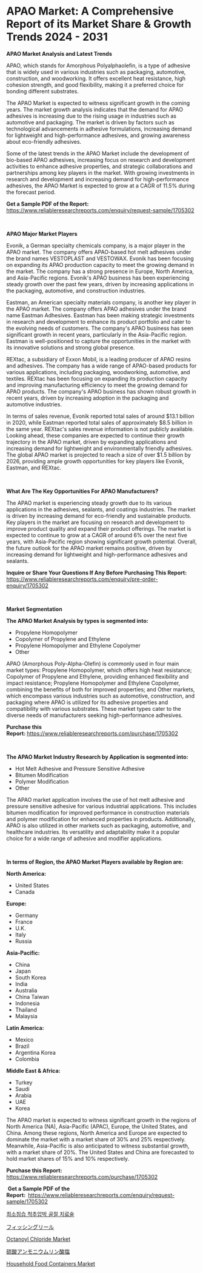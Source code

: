 <p><h1>APAO Market: A Comprehensive Report of its Market Share & Growth Trends 2024 - 2031</h1></p><p><strong>APAO Market Analysis and Latest Trends</strong></p>
<p><p>APAO, which stands for Amorphous Polyalphaolefin, is a type of adhesive that is widely used in various industries such as packaging, automotive, construction, and woodworking. It offers excellent heat resistance, high cohesion strength, and good flexibility, making it a preferred choice for bonding different substrates.</p><p>The APAO Market is expected to witness significant growth in the coming years. The market growth analysis indicates that the demand for APAO adhesives is increasing due to the rising usage in industries such as automotive and packaging. The market is driven by factors such as technological advancements in adhesive formulations, increasing demand for lightweight and high-performance adhesives, and growing awareness about eco-friendly adhesives.</p><p>Some of the latest trends in the APAO Market include the development of bio-based APAO adhesives, increasing focus on research and development activities to enhance adhesive properties, and strategic collaborations and partnerships among key players in the market. With growing investments in research and development and increasing demand for high-performance adhesives, the APAO Market is expected to grow at a CAGR of 11.5% during the forecast period.</p></p>
<p><strong>Get a Sample PDF of the Report:&nbsp;</strong> <a href="https://www.reliableresearchreports.com/enquiry/request-sample/1705302">https://www.reliableresearchreports.com/enquiry/request-sample/1705302</a></p>
<p>&nbsp;</p>
<p><strong>APAO Major Market Players</strong></p>
<p><p>Evonik, a German specialty chemicals company, is a major player in the APAO market. The company offers APAO-based hot melt adhesives under the brand names VESTOPLAST and VESTOWAX. Evonik has been focusing on expanding its APAO production capacity to meet the growing demand in the market. The company has a strong presence in Europe, North America, and Asia-Pacific regions. Evonik's APAO business has been experiencing steady growth over the past few years, driven by increasing applications in the packaging, automotive, and construction industries.</p><p>Eastman, an American specialty materials company, is another key player in the APAO market. The company offers APAO adhesives under the brand name Eastman Adhesives. Eastman has been making strategic investments in research and development to enhance its product portfolio and cater to the evolving needs of customers. The company's APAO business has seen significant growth in recent years, particularly in the Asia-Pacific region. Eastman is well-positioned to capture the opportunities in the market with its innovative solutions and strong global presence.</p><p>REXtac, a subsidiary of Exxon Mobil, is a leading producer of APAO resins and adhesives. The company has a wide range of APAO-based products for various applications, including packaging, woodworking, automotive, and textiles. REXtac has been focusing on expanding its production capacity and improving manufacturing efficiency to meet the growing demand for APAO products. The company's APAO business has shown robust growth in recent years, driven by increasing adoption in the packaging and automotive industries.</p><p>In terms of sales revenue, Evonik reported total sales of around $13.1 billion in 2020, while Eastman reported total sales of approximately $8.5 billion in the same year. REXtac's sales revenue information is not publicly available. Looking ahead, these companies are expected to continue their growth trajectory in the APAO market, driven by expanding applications and increasing demand for lightweight and environmentally friendly adhesives. The global APAO market is projected to reach a size of over $1.5 billion by 2026, providing ample growth opportunities for key players like Evonik, Eastman, and REXtac.</p></p>
<p>&nbsp;</p>
<p><strong>What Are The Key Opportunities For APAO Manufacturers?</strong></p>
<p><p>The APAO market is experiencing steady growth due to its various applications in the adhesives, sealants, and coatings industries. The market is driven by increasing demand for eco-friendly and sustainable products. Key players in the market are focusing on research and development to improve product quality and expand their product offerings. The market is expected to continue to grow at a CAGR of around 6% over the next five years, with Asia-Pacific region showing significant growth potential. Overall, the future outlook for the APAO market remains positive, driven by increasing demand for lightweight and high-performance adhesives and sealants.</p></p>
<p><strong>Inquire or Share Your Questions If Any Before Purchasing This Report:</strong> <a href="https://www.reliableresearchreports.com/enquiry/pre-order-enquiry/1705302">https://www.reliableresearchreports.com/enquiry/pre-order-enquiry/1705302</a></p>
<p>&nbsp;</p>
<p><strong>Market Segmentation</strong></p>
<p><strong>The APAO Market Analysis by types is segmented into:</strong></p>
<p><ul><li>Propylene Homopolymer</li><li>Copolymer of Propylene and Ethylene</li><li>Propylene Homopolymer and Ethylene Copolymer</li><li>Other</li></ul></p>
<p><p>APAO (Amorphous Poly-Alpha-Olefin) is commonly used in four main market types: Propylene Homopolymer, which offers high heat resistance; Copolymer of Propylene and Ethylene, providing enhanced flexibility and impact resistance; Propylene Homopolymer and Ethylene Copolymer, combining the benefits of both for improved properties; and Other markets, which encompass various industries such as automotive, construction, and packaging where APAO is utilized for its adhesive properties and compatibility with various substrates. These market types cater to the diverse needs of manufacturers seeking high-performance adhesives.</p></p>
<p><strong>Purchase this Report:&nbsp;</strong><a href="https://www.reliableresearchreports.com/purchase/1705302">https://www.reliableresearchreports.com/purchase/1705302</a></p>
<p>&nbsp;</p>
<p><strong>The APAO Market Industry Research by Application is segmented into:</strong></p>
<p><ul><li>Hot Melt Adhesive and Pressure Sensitive Adhesive</li><li>Bitumen Modification</li><li>Polymer Modification</li><li>Other</li></ul></p>
<p><p>The APAO market application involves the use of hot melt adhesive and pressure sensitive adhesive for various industrial applications. This includes bitumen modification for improved performance in construction materials and polymer modification for enhanced properties in products. Additionally, APAO is also utilized in other markets such as packaging, automotive, and healthcare industries. Its versatility and adaptability make it a popular choice for a wide range of adhesive and modifier applications.</p></p>
<p>&nbsp;</p>
<p><strong>In terms of Region, the APAO Market Players available by Region are:</strong></p>
<p>
    <p> <strong> North America: </strong>
        <ul>
            <li>United States</li>
            <li>Canada</li>
        </ul>
        </p> 
    <p> <strong> Europe: </strong>
        <ul>
            <li>Germany</li>
            <li>France</li>
            <li>U.K.</li>
            <li>Italy</li>
            <li>Russia</li>
        </ul>
        </p> 
    <p> <strong> Asia-Pacific: </strong>
        <ul>
            <li>China</li>
            <li>Japan</li>
            <li>South Korea</li>
            <li>India</li>
            <li>Australia</li>
            <li>China Taiwan</li>
            <li>Indonesia</li>
            <li>Thailand</li>
            <li>Malaysia</li>
        </ul>
        </p> 
    <p> <strong> Latin America: </strong>
        <ul>
            <li>Mexico</li>
            <li>Brazil</li>
            <li>Argentina Korea</li>
            <li>Colombia</li>
        </ul>
        </p> 
    <p> <strong> Middle East & Africa: </strong>
        <ul>
            <li>Turkey</li>
            <li>Saudi</li>
            <li>Arabia</li>
            <li>UAE</li>
            <li>Korea</li>
        </ul>
    </p>
    </p>
<p><p>The APAO market is expected to witness significant growth in the regions of North America (NA), Asia-Pacific (APAC), Europe, the United States, and China. Among these regions, North America and Europe are expected to dominate the market with a market share of 30% and 25% respectively. Meanwhile, Asia-Pacific is also anticipated to witness substantial growth, with a market share of 20%. The United States and China are forecasted to hold market shares of 15% and 10% respectively.</p></p>
<p><strong>Purchase this Report: </strong><a href="https://www.reliableresearchreports.com/purchase/1705302">https://www.reliableresearchreports.com/purchase/1705302</a></p>
<p>&nbsp;<strong>Get a Sample PDF of the Report:&nbsp;&nbsp;</strong><a href="https://www.reliableresearchreports.com/enquiry/request-sample/1705302">https://www.reliableresearchreports.com/enquiry/request-sample/1705302</a></p>
<p><strong></strong></p>
<p><p><a href="https://medium.com/@waynewood21/%EB%AF%B8%EC%84%B8-%EC%88%98%EC%88%A0-%EA%B2%BD%EB%A1%9C%EB%A5%BC-%ED%86%B5%ED%95%9C-%EC%B2%99%EC%B6%94-%EC%95%95%EC%B6%95-%EA%B3%A8%EC%A0%88-%EC%88%98%EB%A6%AC-%EC%8B%9C%EC%9E%A5-%EC%A7%80%ED%91%9C-%ED%95%B4%EB%8F%85-%EC%8B%9C%EC%9E%A5-%EC%A0%90%EC%9C%A0%EC%9C%A8-%ED%8A%B8%EB%A0%8C%EB%93%9C-%EB%B0%8F-%EC%84%B1%EC%9E%A5-%ED%8C%A8%ED%84%B4-5f15cade4cce">최소침습 척추압박 골절 치료술</a></p><p><a href="https://medium.com/@saigekulas/%E3%83%95%E3%82%A3%E3%83%83%E3%82%B7%E3%83%B3%E3%82%B0%E3%83%AA%E3%83%BC%E3%83%AB%E5%B8%82%E5%A0%B4%E3%81%AE%E8%A6%8F%E6%A8%A1-cagr-%E5%8B%95%E5%90%91-2024%E5%B9%B4-2030%E5%B9%B4-69e978df68d9">フィッシングリール</a></p><p><a href="https://github.com/pjcfca/Market-Research-Report-List-1/blob/main/octanoyl-chloride-market.md">Octanoyl Chloride Market</a></p><p><a href="https://medium.com/@kaydenjohns1964/%E7%A1%AB%E9%85%B8%E3%82%A2%E3%83%B3%E3%83%A2%E3%83%8B%E3%82%A6%E3%83%A0%E3%83%AA%E3%83%B3%E9%85%B8%E5%A1%A9%E5%B8%82%E5%A0%B4-%E5%B8%82%E5%A0%B4cagr-%E5%B8%82%E5%A0%B4%E5%8B%95%E5%90%91-%E3%81%8A%E3%82%88%E3%81%B3%E6%88%90%E9%95%B7%E6%88%A6%E7%95%A5%E3%81%AB%E9%96%A2%E3%81%99%E3%82%8B%E6%B4%9E%E5%AF%9F-273b35f998ce">硫酸アンモニウムリン酸塩</a></p><p><a href="https://github.com/johnbach50/Market-Research-Report-List-2/blob/main/household-food-containers-market.md">Household Food Containers Market</a></p></p>